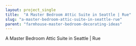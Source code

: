 ```yaml
---
layout: project_single
title:  "A Master Bedroom Attic Suite in Seattle | Rue"
slug: "a-master-bedroom-attic-suite-in-seattle-rue"
parent: "farmhouse-master-bedroom-decorating-ideas"
---
```

A Master Bedroom Attic Suite in Seattle | Rue